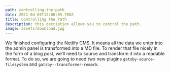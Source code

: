 ```yaml
---
path: controlling-the-path
date: 2021-04-05T12:08:05.708Z
title: Controlling the Path
description: this decription allows you to control the path.
image: assets/download.jpg
---
```

<!--StartFragment-->

We finished configuring the Netlify CMS. It means all the data we enter into the admin panel is transformed into a MD file. To render that file nicely in the form of a blog post, we’ll need to source and transform it into a readable format. To do so, we are going to need two new plugins `gatsby-source-filesystem` and `gatsby--transformer-remark`.

<!--EndFragment-->
